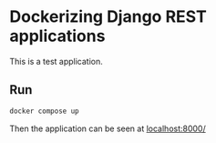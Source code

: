 # Dockerizing Django REST applications

This is a test application.


## Run

```bash
docker compose up
```

Then the application can be seen at [localhost:8000/](http://localhost:8000/)